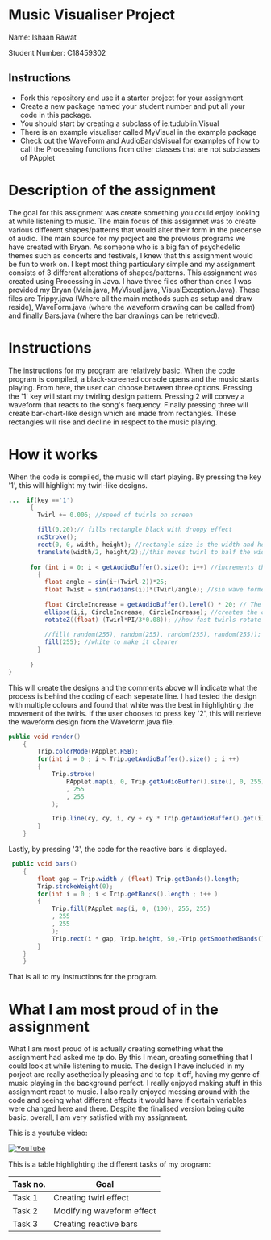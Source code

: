 # Music Visualiser Project

Name: Ishaan Rawat

Student Number: C18459302

## Instructions
- Fork this repository and use it a starter project for your assignment
- Create a new package named your student number and put all your code in this package.
- You should start by creating a subclass of ie.tudublin.Visual
- There is an example visualiser called MyVisual in the example package
- Check out the WaveForm and AudioBandsVisual for examples of how to call the Processing functions from other classes that are not subclasses of PApplet

# Description of the assignment
The goal for this assignment was create something you could enjoy looking at while listening to music. The main focus of this assigmnet was to create various different shapes/patterns that would alter their form in the precense of audio. The main source for my project are the previous programs we have created with Bryan. As someone who is a big fan of psychedelic themes such as concerts and festivals, I knew that this assignment would be fun to work on. I kept most thing particulary simple and my assignment consists of 3 different alterations of shapes/patterns. This assignment was created using Processing in Java. I have three files other than ones I was provided my Bryan (Main.java, MyVisual.java, VisualException.Java). These files are Trippy.java (Where all the main methods such as setup and draw reside), WaveForm.java (where the waveform drawing can be called from) and finally Bars.java (where the bar drawings can be retrieved).

# Instructions
The instructions for my program are relatively basic. When the code program is compiled, a black-screened console opens and the music starts playing. From here, the user can choose between three options. Pressing the '1' key will start my twirling design pattern. Pressing 2 will convey a waveform that reacts to the song's frequency. Finally pressing three will create bar-chart-like design which are made from rectangles. These rectangles will rise and decline in respect to the music playing.

# How it works
When the code is compiled, the music will start playing. By pressing the key '1', this will highlight my twirl-like designs. 
```Java
...  if(key =='1')
      {
        Twirl += 0.006; //speed of twirls on screen

        fill(0,20);// fills rectangle black with droopy effect
        noStroke();
        rect(0, 0, width, height); //rectangle size is the width and height of screen
        translate(width/2, height/2);//this moves twirl to half the width, half the length (center of screen)
      
      for (int i = 0; i < getAudioBuffer().size(); i++) //increments through the length of the song
        {
          float angle = sin(i+(Twirl-2))*25;
          float Twist = sin(radians(i))*(Twirl/angle); //sin wave formed with each part of the song which accelerates with the speed 
  
          float CircleIncrease = getAudioBuffer().level() * 20; // The circles increase depending onthe beat
          ellipse(i,i, CircleIncrease, CircleIncrease); //creates the circles in the twirls
          rotateZ((float) (Twirl*PI/3*0.08)); //how fast twirls rotate
  
          //fill( random(255), random(255), random(255), random(255)); //this is multicoloured twirls
          fill(255); //white to make it clearer 
        } 
  
      }
}
```
This will create the designs and the comments above will indicate what the process is behind the coding of each seperate line. I had tested the design with multiple colours and found that white was the best in highlighting the movement of the twirls. If the user chooses to press key '2', this will retrieve the waveform design from the Waveform.java file. 

```Java
public void render()
    {
        Trip.colorMode(PApplet.HSB);
        for(int i = 0 ; i < Trip.getAudioBuffer().size() ; i ++)
        {
            Trip.stroke(
                PApplet.map(i, 0, Trip.getAudioBuffer().size(), 0, 255)
                , 255
                , 255
            );

            Trip.line(cy, cy, i, cy + cy * Trip.getAudioBuffer().get(i));
        }
    }
```
Lastly, by pressing '3', the code for the reactive bars is displayed.

```Java
 public void bars()
    {
        float gap = Trip.width / (float) Trip.getBands().length;
        Trip.strokeWeight(0);
        for(int i = 0 ; i < Trip.getBands().length ; i++ )
        {
            Trip.fill(PApplet.map(i, 0, (100), 255, 255)
            , 255
            , 255
            );
            Trip.rect(i * gap, Trip.height, 50,-Trip.getSmoothedBands()[i]+8); 
        }
    }
    }
```
That is all to my instructions for the program.


# What I am most proud of in the assignment
What I am most proud of is actually creating something what the assignment had asked me tp do. By this I mean, creating something that I could look at while listening to music. The design I have included in my porject are really asethetically pleasing and to top it off, having my genre of music playing in the background perfect. I really enjoyed making stuff in this assignment react to music. I also really enjoyed messing around with the code and seeing what different effects it would have if certain variables were changed here and there. Despite the finalised version being quite basic, overall, I am very satisfied with my assignment.


This is a youtube video:

[![YouTube](http://img.youtube.com/vi/J2kHSSFA4NU/0.jpg)](https://www.youtube.com/watch?v=J2kHSSFA4NU)

This is a table highlighting the different tasks of my program:

| Task no. | Goal |
|-----------|-----------|
|Task 1 | Creating twirl effect|
|Task 2| Modifying waveform effect |
|Task 3 | Creating reactive bars |


